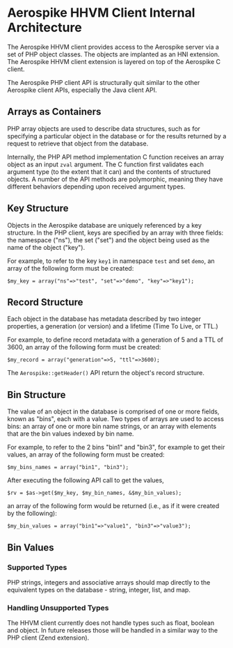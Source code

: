 
# Aerospike HHVM Client Internal Architecture

The Aerospike HHVM client provides access to the Aerospike server via a
set of PHP object classes.  The objects are implanted as an HNI extension.
The Aerospike HHVM client extension is layered on top of
the Aerospike C client.

The Aerospike PHP client API is structurally quit similar to the other
Aerospike client APIs, especially the Java client API.

## Arrays as Containers

PHP array objects are used to describe data structures, such as for
specifying a particular object in the database or for the results
returned by a request to retrieve that object from the database.

Internally, the PHP API method implementation C function receives an
array object as an input `zval` argument.  The C function first
validates each argument type (to the extent that it can) and the
contents of structured objects.  A number of the API methods are
polymorphic, meaning they have different behaviors depending upon
received argument types.

## Key Structure

Objects in the Aerospike database are uniquely referenced by a key
structure.  In the PHP client, keys are specified by an array with three
fields: the namespace ("ns"), the set ("set") and the object being used
as the name of the object ("key").

For example, to refer to the key `key1` in namespace `test` and set
`demo`, an array of the following form must be created:

```
$my_key = array("ns"=>"test", "set"=>"demo", "key"=>"key1");
```

## Record Structure

Each object in the database has metadata described by two integer
properties, a generation (or version) and a lifetime (Time To Live, or
TTL.)

For example, to define record metadata with a generation of 5 and a TTL
of 3600, an array of the following form must be created:

```
$my_record = array("generation"=>5, "ttl"=>3600);
```

The `Aerospike::getHeader()` API return the object's record structure.

## Bin Structure

The value of an object in the database is comprised of one or more
fields, known as "bins", each with a value.  Two types of arrays are
used to access bins:  an array of one or more bin name strings, or an
array with elements that are the bin values indexed by bin name.

For example, to refer to the 2 bins "bin1" and "bin3", for example to
get their values, an array of the following form must be created:

```
$my_bins_names = array("bin1", "bin3");
```

After executing the following API call to get the values,

```
$rv = $as->get($my_key, $my_bin_names, &$my_bin_values);
```

an array of the following form would be returned (i.e., as if it were
created by the following):

```
$my_bin_values = array("bin1"=>"value1", "bin3"=>"value3");
```

## Bin Values

### Supported Types
PHP strings, integers and associative arrays should map directly to the
equivalent types on the database - string, integer, list, and map.

### Handling Unsupported Types
The HHVM client currently does not handle types such as float, boolean and
object. In future releases those will be handled in a similar way to the PHP
client (Zend extension).
